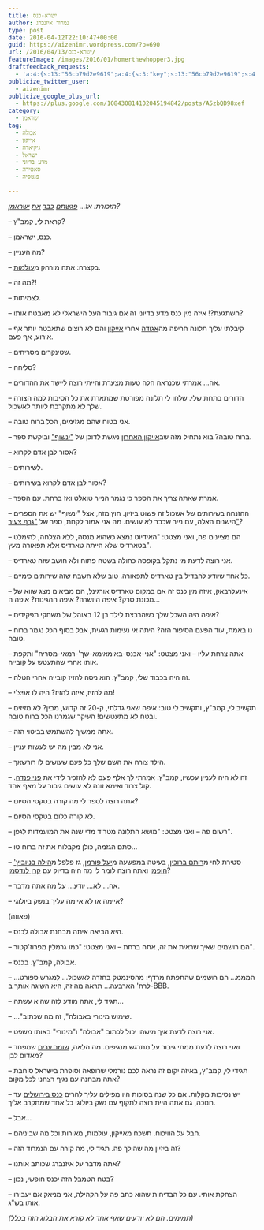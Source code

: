 ```yaml
---
title: ישרא-כנס
author: נמרוד איזנברג
type: post
date: 2016-04-12T22:10:47+00:00
guid: https://aizenimr.wordpress.com/?p=690
url: /2016/04/13/ישרא-כנס/
featureImage: /images/2016/01/homerthewhopper3.jpg
draftfeedback_requests:
  - 'a:4:{s:13:"56cb79d2e9619";a:4:{s:3:"key";s:13:"56cb79d2e9619";s:4:"time";s:10:"1456175570";s:7:"user_id";s:8:"91501967";s:7:"revoked";s:1:"1";}s:13:"56f9501053114";a:4:{s:3:"key";s:13:"56f9501053114";s:4:"time";s:10:"1459179536";s:7:"user_id";s:8:"91501967";s:7:"revoked";s:1:"1";}s:13:"5709231d50287";a:4:{s:3:"key";s:13:"5709231d50287";s:4:"time";s:10:"1460216605";s:7:"user_id";s:8:"91501967";s:7:"revoked";s:1:"1";}s:13:"570deae0d3be2";a:3:{s:3:"key";s:13:"570deae0d3be2";s:4:"time";s:10:"1460529888";s:7:"user_id";s:8:"91501967";}}'
publicize_twitter_user:
  - aizenimr
publicize_google_plus_url:
  - https://plus.google.com/108430814102045194842/posts/A5zbQD98xef
category:
  - ישראמן
tag:
  - אבולה
  - אייקון
  - גיקיאדה
  - ישראל
  - מדע בדיוני
  - סאטירה
  - פנטסיה

---
```

_<span lang="he-IL">תזכורת: אז… <a href="/2016/01/06/%d7%99%d7%a9%d7%a8%d7%90%d7%9e%d7%9f/">פגשתם</a> <a href="/2016/01/11/%d7%99%d7%a9%d7%a8%d7%90%d7%9e%d7%9f-%d7%95%d7%94%d7%9e%d7%99%d7%9d-%d7%94%d7%9b%d7%91%d7%93%d7%99%d7%9d/">כבר</a> <a href="/2016/01/12/%d7%99%d7%a9%d7%a8%d7%90-%d7%a9%d7%a0%d7%95%d7%a8/">את</a> <a href="/2016/02/19/%d7%99%d7%a9%d7%a8%d7%90%d7%9e%d7%9f-%d7%95%d7%94%d7%94%d7%a9%d7%92%d7%97%d7%94-%d7%94%d7%a2%d7%9c%d7%99%d7%95%d7%a0%d7%94/">ישראמן</a></span><span lang="en-US">?</span>_

<span lang="en-US">&#8211; </span><span lang="he-IL">קראת לי</span><span lang="en-US">, </span><span lang="he-IL">קמב</span><span lang="en-US">"</span><span lang="he-IL">ץ</span><span lang="en-US">?</span>

<span lang="en-US">&#8211; </span><span lang="he-IL">כנס</span><span lang="en-US">, </span><span lang="he-IL">ישראמן</span><span lang="en-US">.</span>

<span lang="en-US">&#8211; </span><span lang="he-IL">מה העניין</span><span lang="en-US">?</span>

<span lang="en-US">&#8211; בקצרה: </span><span lang="he-IL">אתה מורחק מ<a href="http://olamot-con.org.il">עולמות</a></span><span lang="en-US">.</span>

<span lang="en-US">&#8211; </span><span lang="he-IL">מה זה</span><span lang="en-US">?!</span>

<span lang="en-US">&#8211; </span><span lang="he-IL">לצמיתות</span><span lang="en-US">.</span>

<span lang="en-US">&#8211; </span><span lang="he-IL">השתגעת</span><span lang="en-US">?! </span><span lang="he-IL">איזה מין כנס מדע בדיוני זה אם גיבור העל הישראלי לא מאבטח אותו</span><span lang="en-US">?</span>

<span lang="en-US">&#8211; </span><span lang="he-IL">קיבלתי עליך תלונה חריפה מה<a href="http://www.sf-f.org.il">אגודה</a> אחרי <a href="http://iconfestival.org.il">אייקון</a> והם לא רוצים שתאבטח יותר אף אירוע, אף פעם.</span>

<span lang="en-US">&#8211; </span><span lang="he-IL">שטינקרים מסריחים</span><span lang="en-US">.</span>

<span lang="en-US">&#8211; </span><span lang="he-IL">סליחה</span><span lang="en-US">?</span>

<span lang="en-US">&#8211; </span><span lang="he-IL">אה… אמרתי שכנראה חלה טעות מצערת והייתי רוצה ליישר את ההדורים</span><span lang="en-US">.</span>

<span lang="en-US">&#8211; </span><span lang="he-IL">הדורים בתחת שלי</span><span lang="en-US">. </span><span lang="he-IL">שלחו לי תלונה מפורטת שמתארת את כל הסיבות למה הצורה שלך לא מתקרבת ליותר לאשכול</span><span lang="en-US">.</span>

<span lang="en-US">&#8211; </span><span lang="he-IL">אני בטוח שהם מגזימים</span><span lang="en-US">, </span><span lang="he-IL">הכל ברוח טובה</span><span lang="en-US">.</span>

<span lang="en-US">&#8211; </span><span lang="he-IL">ברוח טובה</span><span lang="en-US">? </span><span lang="he-IL">בוא נתחיל מזה שב<a href="/2015/10/06/%d7%a8%d7%a1%d7%99%d7%a1%d7%99%d7%9d-%d7%9e%d7%90%d7%99%d7%99%d7%a7%d7%95%d7%9f-2015/">אייקון האחרון</a> ניגשת לדוכן של </span>[<span lang="en-US">"</span><span lang="he-IL">ינשוף</span><span lang="en-US">"</span>][1] <span lang="he-IL">וביקשת ספר</span><span lang="en-US">.</span>

<span lang="en-US">&#8211; </span><span lang="he-IL">אסור לבן אדם לקרוא</span><span lang="en-US">?</span>

<span lang="en-US">&#8211; </span><span lang="he-IL">לשירותים</span><span lang="en-US">.</span>

<span lang="en-US">&#8211; </span><span lang="he-IL">אסור לבן אדם לקרוא בשירותים</span><span lang="en-US">?</span>

<span lang="en-US">&#8211; </span><span lang="he-IL">אמרת שאתה צריך את הספר כי נגמר הנייר טואלט ואז ברחת</span><span lang="en-US">. </span><span lang="he-IL">עם הספר</span><span lang="en-US">.</span>

<span lang="en-US">&#8211; </span><span lang="he-IL">ההזנחה בשירותים של אשכול זה פשוט ביזיון</span><span lang="en-US">. </span><span lang="he-IL">חוץ מזה</span><span lang="en-US">, </span><span lang="he-IL">אצל </span><span lang="en-US">"</span><span lang="he-IL">ינשוף</span><span lang="en-US">" </span><span lang="he-IL">יש את הספרים הישנים האלה, עם נייר שכבר לא עושים</span><span lang="en-US">. </span><span lang="he-IL">מה אני אמור לקחת</span><span lang="en-US">, </span><span lang="he-IL">ספר של </span>[<span lang="en-US">"</span><span lang="he-IL">גרף צעיר</span>][2]<span lang="en-US"><a href="https://www.facebook.com/GraffYoung">"</a>?</span>

<span lang="en-US">&#8211; </span><span lang="he-IL">הם מציינים פה</span><span lang="en-US">, </span><span lang="he-IL">ואני מצטט</span><span lang="en-US">: "</span><span lang="he-IL">האידיוט נמצא כשהוא מנסה</span><span lang="en-US">, </span><span lang="he-IL">ללא הצלחה</span><span lang="en-US">, </span><span lang="he-IL">להימלט בטארדיס שלא הייתה טארדיס אלא תפאורה מעץ</span><span lang="en-US">".</span>

<span lang="en-US">&#8211; </span><span lang="he-IL">אני רוצה לדעת מי נתקל בקופסה כחולה בשטח פתוח ולא חושב שזה טארדיס</span><span lang="en-US">.</span>

&#8211; כל אחד שיודע להבדיל בין טארדיס לתפאורה. טוב שלא חשבת שזה שירותים כימיים.

<span lang="he-IL">&#8211; אינעלרבאק, </span><span lang="he-IL">איזה מין כנס זה אם במקום טארדיס אורגינל, הם מביאים מצג שווא של מכונת סרק</span><span lang="en-US">? </span><span lang="he-IL">איפה היושרה? איפה ההגינות? איפה ה&#8230;</span>

<span lang="en-US">&#8211; איפה היה השכל שלך כשהרבצת לילד בן 12 ב</span><span lang="he-IL">אוהל של משחקי תפקידים?</span>

<span lang="en-US">&#8211; נו באמת, עוד הפעם הסיפור הזה?</span><span lang="en-US"> </span><span lang="he-IL">היתה אי נעימות רגעית, אבל בסוף הכל נגמר ברוח טובה</span><span lang="en-US">.</span>

<span lang="en-US">&#8211; </span><span lang="he-IL">אתה צרחת עליו</span><span lang="en-US"> – </span><span lang="he-IL">ואני מצטט</span><span lang="en-US">: "</span><span lang="he-IL">אני</span><span lang="en-US">&#8211;</span><span lang="he-IL">אכנס</span><span lang="en-US">&#8211;</span><span lang="he-IL">באימאימא</span><span lang="en-US">&#8211;</span><span lang="he-IL">שך</span><span lang="en-US">'-</span><span lang="he-IL">רמאי</span><span lang="en-US">&#8211;</span><span lang="he-IL">מסריח</span><span lang="en-US">" </span><span lang="he-IL">ותקפת אותו אחרי שהתעטש על קובייה</span><span lang="en-US">.</span>

<span lang="en-US">&#8211; </span><span lang="he-IL">זה היה בכבוד שלי, קמב"ץ. </span><span lang="he-IL">הוא ניסה להזיז קובייה אחרי הטלה</span><span lang="en-US">.</span>

<span lang="en-US">&#8211; מה להזיז, איזה להזיז? </span><span lang="he-IL">היה לו אפצ</span><span lang="en-US">'</span><span lang="he-IL">י</span><span lang="en-US">!</span>

<span lang="en-US">&#8211; </span><span lang="he-IL">תקשיב לי</span><span lang="en-US">, </span><span lang="he-IL">קמב</span><span lang="en-US">"</span><span lang="he-IL">ץ</span><span lang="en-US">, </span><span lang="he-IL">ותקשיב לי טוב</span><span lang="en-US">: </span><span lang="he-IL">איפה שאני גדלתי</span><span lang="en-US">, </span><span lang="he-IL">ק</span><span lang="en-US">-20 </span><span lang="he-IL">זה קדוש</span><span lang="en-US">, </span><span lang="he-IL">מבין</span><span lang="en-US">? </span><span lang="he-IL">לא מזיזים ובטח לא מתעטשים!</span><span lang="en-US"> </span><span lang="he-IL">העיקר שגמרנו הכל ברוח טובה</span><span lang="en-US">.</span>

<span lang="en-US">&#8211; </span><span lang="he-IL">אתה ממשיך להשתמש בביטוי הזה</span><span lang="en-US">.</span>

<span lang="en-US">&#8211; </span><span lang="he-IL">אני לא מבין מה יש לעשות עניין</span><span lang="en-US">.</span>

<span lang="en-US">&#8211; </span><span lang="he-IL">הילד צורח את השם שלך כל פעם שעושים לו רורשאך.</span>

<span lang="en-US">&#8211; זה לא היה לעניין עכשיו, קמב"ץ. </span><span lang="he-IL">אמרתי לך אלף פעם לא להזכיר לידי את <a href="http://dc.wikia.com/wiki/Walter_Kovacs_(Watchmen)">פני פנדה</a></span><span lang="en-US">. </span><span lang="he-IL">קול צרוד ואימא זונה לא עושים גיבור על מאף אחד</span><span lang="en-US">.</span>

<span lang="en-US">&#8211; </span><span lang="he-IL">אתה רוצה לספר לי מה קורה בטקסי הסיום</span><span lang="en-US">?</span>

<span lang="en-US">&#8211; </span><span lang="he-IL">לא קורה כלום בטקסי הסיום.</span>

<span lang="en-US">&#8211; </span><span lang="he-IL">רשום פה – ואני מצטט</span><span lang="en-US">: "</span><span lang="he-IL">מושא התלונה מטריד מדי שנה</span><span lang="en-US"> את ה</span><span lang="he-IL">מועמדות לגפן</span><span lang="en-US">".</span>

<span lang="en-US">&#8211; </span><span lang="he-IL">סתם הגזמה</span><span lang="en-US">, </span><span lang="he-IL">כולן מקבלות את זה ברוח טו</span><span lang="en-US">&#8230;</span>

<span lang="en-US">&#8211; </span><span lang="he-IL">סטירת לחי מ<a href="http://rotemwrites.com/">רותם ברוכין</a></span><span lang="en-US">, </span><span lang="he-IL">בעיטה במפשעה מ<a href="http://www.yaelfurman.co.il/">יעל פורמן</a></span><span lang="en-US">, </span><span lang="he-IL">גז פלפל מ<a href="https://vandersister.wordpress.com/">הילה בניוביץ</a></span>[<span lang="en-US">' </span><span lang="he-IL">הופמן</span>][3] <span lang="he-IL">ואתה רוצה לומר לי מה היה בדיוק עם <a href="http://www.realitybugs.me/">קרן לנדסמן</a></span><span lang="en-US">?</span>

<span lang="en-US">&#8211; </span><span lang="he-IL">אה… לא&#8230; יודע&#8230; על מה אתה מדבר</span><span lang="en-US">.</span>

<span lang="en-US">&#8211; </span><span lang="he-IL">איימה או לא איימה עליך בנשק ביולוגי</span><span lang="en-US">?</span>

<span lang="en-US">(</span><span lang="he-IL">פאוזה</span><span lang="en-US">)</span>

<span lang="en-US">&#8211; </span><span lang="he-IL">היא הביאה איתה מבחנת אבולה לכנס.</span>

<span lang="en-US">&#8211; </span><span lang="he-IL">הם רושמים שאיך שראית את זה, אתה ברחת – ואני מצטט</span><span lang="en-US">: "</span><span lang="he-IL">כמו גרמלין מפרוז</span><span lang="en-US">'</span><span lang="he-IL">קטור</span><span lang="en-US">".</span>

<span lang="en-US">&#8211; </span><span lang="he-IL">אבולה</span><span lang="en-US">, </span><span lang="he-IL">קמב</span><span lang="en-US">"</span><span lang="he-IL">ץ</span><span lang="en-US">. </span><span lang="he-IL">בכנס</span><span lang="en-US">.</span>

<span lang="en-US">&#8211; המממ&#8230; </span><span lang="he-IL">הם רושמים שהתפתח </span><span lang="he-IL">מרדף: מהסינמטק בחזרה לאשכול… למגרש ספורט… לרח<span lang="en-US">' </span><span lang="he-IL">הארבעה… תראה מה זה</span><span lang="en-US">, </span><span lang="he-IL">היא השיגה אותך ב</span><span lang="en-US">-BBB.</span></span>

&#8211; תגיד לי, אתה מודע לזה שהיא עשתה&#8230;

<span lang="en-US">&#8211; &#8230;"שימוש מינורי באבולה", </span><span lang="he-IL">זה מה שכתוב.<br /> </span>

<span lang="en-US">&#8211; </span><span lang="he-IL">אני רוצה לדעת איך מישהו יכול לכתוב </span><span lang="en-US">"</span><span lang="he-IL">אבולה</span><span lang="en-US">" </span><span lang="he-IL">ו</span><span lang="en-US">"</span><span lang="he-IL">מינורי</span><span lang="en-US">" </span><span lang="he-IL">באותו משפט</span><span lang="en-US">.</span>

<span lang="en-US">&#8211; </span><span lang="he-IL">ואני רוצה לדעת ממתי גיבור על מתרגש מנגיפים</span><span lang="en-US">. </span><span lang="he-IL">מה הלאה,</span><span lang="en-US"> </span><span lang="he-IL"><a href="http://rotemwrites.com/?page_id=119">שומר ערים</a> שמפחד מאדום לבן</span><span lang="en-US">?</span>

<span lang="en-US">&#8211; </span><span lang="he-IL">תגידי לי</span><span lang="en-US">, </span><span lang="he-IL">קמב</span><span lang="en-US">"</span><span lang="he-IL">ץ</span><span lang="en-US">, </span><span lang="he-IL">באיזה יקום זה נראה לכם נורמלי שרופאה וסופרת בישראל סוחבת אתה מבחנה עם נגיף רצחני לכל מקום</span><span lang="en-US">?</span>

<span lang="en-US">&#8211; </span><span lang="he-IL">יש נסיבות מקלות</span><span lang="he-IL">. אם כל שנה בסוכות היו מפילים עליך להרים <a href="http://meorot.sf-f.org.il">כנס בירושלים</a> עד חנוכה</span><span lang="en-US">, </span><span lang="he-IL">גם אתה היית רוצה לתקוף עם נשק ביולוגי כל אחד שמתקרב אליך</span><span lang="en-US">.</span>

<span lang="en-US">&#8211; </span><span lang="he-IL">אבל&#8230;</span>

<span lang="en-US">&#8211; חבל על הוויכוח. </span><span lang="he-IL">תשכח מאייקון</span><span lang="en-US">, </span><span lang="he-IL">עולמות</span><span lang="en-US">, </span><span lang="he-IL">מאורות וכל מה שביניהם</span><span lang="en-US">.</span>

<span lang="en-US">&#8211; </span><span lang="he-IL">זה ביזיון מה שהולך פה</span><span lang="en-US">. </span><span lang="he-IL">תגיד לי</span><span lang="en-US">, </span><span lang="he-IL">מה קורה עם הנמרוד הזה</span><span lang="en-US">?</span>

<span lang="en-US">&#8211; </span><span lang="he-IL">אתה מדבר על איזנברג שכותב אותנו</span><span lang="en-US">?</span>

<span lang="en-US">&#8211; </span><span lang="he-IL">בטח הטמבל הזה יכנס חופשי</span><span lang="en-US">, </span><span lang="he-IL">נכון</span><span lang="en-US">?</span>

<span lang="en-US">&#8211; </span><span lang="he-IL">הצחקת אותי</span><span lang="en-US">. </span><span lang="he-IL">עם כל הבדיחות שהוא כתב פה על הקהילה</span><span lang="en-US">, </span><span lang="he-IL">אני מניאק אם יעבירו אותו בש</span><span lang="en-US">"</span><span lang="he-IL">ג</span><span lang="en-US">.</span>

_<span lang="en-US">(</span><span lang="he-IL">תמימים</span><span lang="en-US">. </span><span lang="he-IL">הם לא יודעים שאף אחד לא קורא את הבלוג הזה בכלל</span><span lang="en-US">)</span>_

 [1]: http://www.yanshuf-books.co.il
 [2]: https://www.facebook.com/GraffYoung
 [3]: https://vandersister.wordpress.com/